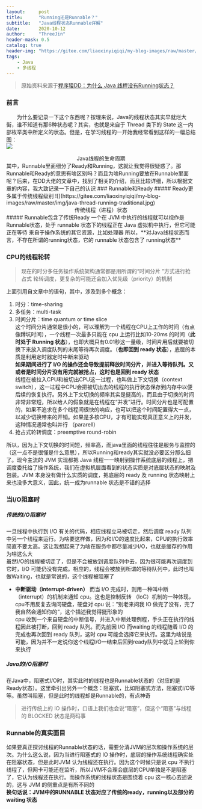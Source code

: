 ```yaml
---
layout:     post
title:      "Running还是Runnable？"
subtitle:   "Java线程状态Runnable详解"
date:       2020-10-12
author:     "ThreeJin"
header-mask: 0.5
catalog: true
header-img: "https://gitee.com/liaoxinyiqiqi/my-blog-images/raw/master/img/java-thread-running.jpg"
tags:
    - Java
    - 多线程
---
```

> 原始资料来源于[程序猿DD：为什么 Java 线程没有Running状态？](https://mp.weixin.qq.com/s?src=11&timestamp=1603758592&ver=2669&signature=E3sH2BNnAev9o4aAmRV*H*akRQXQyEKQ4FMz9AxYzZe74jBApx6LH7IT7NkTbKMUP2przZC9B*mxfvhq8srDTpO*VClnHdII0nBZd7di-QeGZnWUHeEMNw*DN9TLb5LC&new=1)

### 前言
&emsp;&emsp;为什么要记录一下这个东西呢？按理来说，Java的线程状态其实早就烂大街，谁不知道有那6种状态呢？其实，也就是来自于 Thread 类下的 State 这一内部枚举类中所定义的状态。但是，在学习线程的一开始我经常看到这样的一幅总结图：  
![](https://gitee.com/liaoxinyiqiqi/my-blog-images/raw/master/img/java-thread-life1.png)
<center>Java线程的生命周期</center>  
其中，Runnable里面细分了Ready和Running，这就让我觉得很疑惑了。那Runnable和Ready的意思有啥区别吗？而且为啥Running要放在Runnable里面呢？后来，在DD大佬的文章中，找到了相关的介绍，而且比较详细，所以根据文章的内容，我大致记录一下自己的认识
### Runnable和Ready
##### Ready更多属于传统线程级别
![](https://gitee.com/liaoxinyiqiqi/my-blog-images/raw/master/img/java-thread-running-traditional.jpg)
<center>传统线程（进程）状态</center>
##### Runnable包含了传统Ready
一个在 JVM 中执行的线程就可以视作是Runnable状态，处于 runnable 状态下的线程正在 Java 虚拟机中执行，但它可能正在等待 来自于操作系统的其它资源，比如处理器  
所以，**对Java线程状态而言，不存在所谓的running状态，它的 runnable 状态包含了 running状态**

### CPU的线程轮转
>现在的时分多任务操作系统架构通常都是用所谓的“时间分片 ”方式进行抢占式 轮转调度，更复杂的可能还会加入优先级（priority）的机制

上面引用自文章中的语句，其中，涉及到多个概念：
1. 时分：time-sharing  
2. 多任务：multi-task  
3. 时间分片：time quantum or time slice  
这个时间分片通常是很小的，可以理解为一个线程在CPU上工作的时间（有点像蹲坑时间），一个线程一次最多只能在 cpu 上运行比如10-20ms 的时间（**此时处于 Running 状态**），也即大概只有0.01秒这一量级，时间片用后就要被切换下来放入调度队列的末尾等待再次调度。（**也即回到 ready 状态**），底层的本质是利用定时器定时中断来驱动  
**如果期间进行了 I/O 的操作还会导致提前释放时间分片，并进入等待队列。又或者是时间分片没有用完就被抢占，这时也是回到 ready 状态**  
线程在被拉入CPU和被切出CPU这一过程，也叫做上下文切换（context switch），这一过程中CPU会把被切出去的线程的执行状态保存到内存中以便后续的恢复执行。另外上下文切换的频率其实是挺高的，而且由于切换的时间非常非常短，所以给人的假象就是在线程在“并发”进行。时间分片也是可配置的，如果不追求在多个线程间很快的响应，也可以把这个时间配置得大一点，以减少切换带来的开销。如果是多核CPU，才有可能实现真正意义上的并发，这种情况通常也叫并行 （pararell）  
4. 抢占式轮转调度：preemptive round-robin  

所以，因为上下文切换的时间短，频率高，而java里面的线程往往是服务与监控的（这一点不是很懂是什么意思），所以Running和ready其实就没必要区分那么细了。现今主流的 JVM 实现都把 Java 线程一一映射到操作系统底层的线程上，把调度委托给了操作系统，我们在虚拟机层面看到的状态实质是对底层状态的映射及包装。JVM 本身没有做什么实质的调度，把底层的 ready 及 running 状态映射上来也没多大意义，因此，统一成为runnable 状态是不错的选择  

### 当I/O阻塞时
##### 传统的I/O阻塞时
一旦线程中执行到 I/O 有关的代码，相应线程立马被切走，然后调度 ready 队列中另一个线程来运行。为啥要这样做，因为和I/O的速度比起来，CPU的执行效率简直不要太高。这让我想起来了为啥在服务中都尽量减少I/O，也就是缓存的作用为啥这么大  
虽然I/O的线程被切走了，但是不会被放到调度队列中去，因为很可能再次调度到它时，I/O 可能仍没有完成。相应的，线程会被放到所谓的等待队列中，此时也叫做Waiting，也就是常说的，这个线程被阻塞了  

- **中断驱动（interrupt-driven）**
而当 I/O 完成时，则用一种叫中断 （interrupt）的机制来通知 cpu。这也是控制反转 （IoC）机制的一种体现，cpu不用反复去询问硬盘，硬盘对 cpu 说：”别老来问我 IO 做完了没有，完了我自然会通知你的“，这个描述我觉得挺形象的  
cpu 收到一个来自硬盘的中断信号，并进入中断处理例程，手头正在执行的线程因此被打断，回到 ready 队列。而先前因 I/O 而waiting 的线程随着 I/O 的完成也再次回到 ready 队列，这时 cpu 可能会选择它来执行。这里为啥说是可能，因为并不一定说你这个线程I/O一结束后回到ready队列中就马上轮到你来执行  
##### Java的I/O阻塞时
在Java中，阻塞式I/O时，其实此时的线程也是Runnable状态的（对应的是Ready状态）。这里牵引出另外一个概念：阻塞式，比如阻塞式方法，阻塞式I/O等等。虽然叫阻塞，但是此时的线程却是Runnable的，有点神奇  
>进行传统上的 IO 操作时，口语上我们也会说“阻塞”，但这个“阻塞”与线程的 BLOCKED 状态是两码事

### Runnable的真实面目
如果要真正探讨线程的Runnable状态的话，需要分清JVM的层次和操作系统的层次。为什么这么说，因为当进行阻塞式的 IO 操作时，底层的操作系统线程确实处在阻塞状态，但是此时JVM 认为线程还在执行。因为这个时候只是说 cpu 不执行线程了，但网卡可能还在监听，所以JVM不会理会底层的CPU单独是不是阻塞了，它认为线程还在执行。而操作系统的线程状态是围绕着 cpu 这一核心去述说的，这与 JVM 的侧重点是有所不同的  
**换句话说：JVM中的RUNNABLE 状态对应了传统的ready，running以及部分的waiting 状态**  

